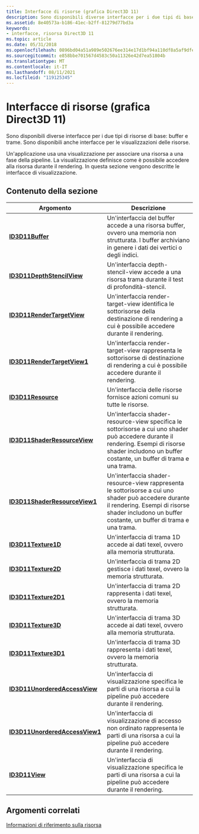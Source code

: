 ```yaml
---
title: Interfacce di risorse (grafica Direct3D 11)
description: Sono disponibili diverse interfacce per i due tipi di base di buffer e trame delle risorse.
ms.assetid: 8e40573a-b186-41ec-b2ff-81279d77bd3a
keywords:
- interfacce, risorsa Direct3D 11
ms.topic: article
ms.date: 05/31/2018
ms.openlocfilehash: 0896bd04a51a989e502676ee314e17d1bf94a110df8a5af9dfe82210dd1b6b71
ms.sourcegitcommit: e858bbe701567d4583c50a11326e42d7ea51804b
ms.translationtype: MT
ms.contentlocale: it-IT
ms.lasthandoff: 08/11/2021
ms.locfileid: "119125345"
---
```

# <a name="resource-interfaces-direct3d-11-graphics"></a>Interfacce di risorse (grafica Direct3D 11)

Sono disponibili diverse interfacce per i due tipi di risorse di base: buffer e trame. Sono disponibili anche interfacce per le visualizzazioni delle risorse.

Un'applicazione usa una visualizzazione per associare una risorsa a una fase della pipeline. La visualizzazione definisce come è possibile accedere alla risorsa durante il rendering. In questa sezione vengono descritte le interfacce di visualizzazione.


## <a name="in-this-section"></a>Contenuto della sezione



| Argomento                                                                       | Descrizione                                                                                                                                                                                            |
|-----------------------------------------------------------------------------|--------------------------------------------------------------------------------------------------------------------------------------------------------------------------------------------------------|
| [**ID3D11Buffer**](/windows/desktop/api/D3D11/nn-d3d11-id3d11buffer)<br/>                             | Un'interfaccia del buffer accede a una risorsa buffer, ovvero una memoria non strutturata. I buffer archiviano in genere i dati dei vertici o degli indici.<br/>                                                                  |
| [**ID3D11DepthStencilView**](/windows/desktop/api/D3D11/nn-d3d11-id3d11depthstencilview)<br/>         | Un'interfaccia depth-stencil-view accede a una risorsa trama durante il test di profondità-stencil.<br/>                                                                                                    |
| [**ID3D11RenderTargetView**](/windows/desktop/api/D3D11/nn-d3d11-id3d11rendertargetview)<br/>         | Un'interfaccia render-target-view identifica le sottorisorse della destinazione di rendering a cui è possibile accedere durante il rendering.<br/>                                                                             |
| [**ID3D11RenderTargetView1**](/windows/desktop/api/D3D11_3/nn-d3d11_3-id3d11rendertargetview1)<br/>       | Un'interfaccia render-target-view rappresenta le sottorisorse di destinazione di rendering a cui è possibile accedere durante il rendering.<br/>                                                                             |
| [**ID3D11Resource**](/windows/desktop/api/D3D11/nn-d3d11-id3d11resource)<br/>                         | Un'interfaccia delle risorse fornisce azioni comuni su tutte le risorse.<br/>                                                                                                                              |
| [**ID3D11ShaderResourceView**](/windows/desktop/api/D3D11/nn-d3d11-id3d11shaderresourceview)<br/>     | Un'interfaccia shader-resource-view specifica le sottorisorse a cui uno shader può accedere durante il rendering. Esempi di risorse shader includono un buffer costante, un buffer di trama e una trama.<br/>  |
| [**ID3D11ShaderResourceView1**](/windows/desktop/api/D3D11_3/nn-d3d11_3-id3d11shaderresourceview1)<br/>   | Un'interfaccia shader-resource-view rappresenta le sottorisorse a cui uno shader può accedere durante il rendering. Esempi di risorse shader includono un buffer costante, un buffer di trama e una trama.<br/> |
| [**ID3D11Texture1D**](/windows/desktop/api/D3D11/nn-d3d11-id3d11texture1d)<br/>                       | Un'interfaccia di trama 1D accede ai dati texel, ovvero alla memoria strutturata.<br/>                                                                                                                     |
| [**ID3D11Texture2D**](/windows/desktop/api/D3D11/nn-d3d11-id3d11texture2d)<br/>                       | Un'interfaccia di trama 2D gestisce i dati texel, ovvero la memoria strutturata.<br/>                                                                                                                      |
| [**ID3D11Texture2D1**](/windows/desktop/api/D3D11_3/nn-d3d11_3-id3d11texture2d1)<br/>                     | Un'interfaccia di trama 2D rappresenta i dati texel, ovvero la memoria strutturata.<br/>                                                                                                                   |
| [**ID3D11Texture3D**](/windows/desktop/api/D3D11/nn-d3d11-id3d11texture3d)<br/>                       | Un'interfaccia di trama 3D accede ai dati texel, ovvero alla memoria strutturata.<br/>                                                                                                                     |
| [**ID3D11Texture3D1**](/windows/desktop/api/D3D11_3/nn-d3d11_3-id3d11texture3d1)<br/>                     | Un'interfaccia di trama 3D rappresenta i dati texel, ovvero la memoria strutturata.<br/>                                                                                                                   |
| [**ID3D11UnorderedAccessView**](/windows/desktop/api/D3D11/nn-d3d11-id3d11unorderedaccessview)<br/>   | Un'interfaccia di visualizzazione specifica le parti di una risorsa a cui la pipeline può accedere durante il rendering.<br/>                                                                                                |
| [**ID3D11UnorderedAccessView1**](/windows/desktop/api/D3D11_3/nn-d3d11_3-id3d11unorderedaccessview1)<br/> | Un'interfaccia di visualizzazione di accesso non ordinato rappresenta le parti di una risorsa a cui la pipeline può accedere durante il rendering.<br/>                                                                             |
| [**ID3D11View**](/windows/desktop/api/D3D11/nn-d3d11-id3d11view)<br/>                                 | Un'interfaccia di visualizzazione specifica le parti di una risorsa a cui la pipeline può accedere durante il rendering.<br/>                                                                                                |



 

## <a name="related-topics"></a>Argomenti correlati

<dl> <dt>

[Informazioni di riferimento sulla risorsa](d3d11-graphics-reference-resource.md)
</dt> </dl>

 

 





